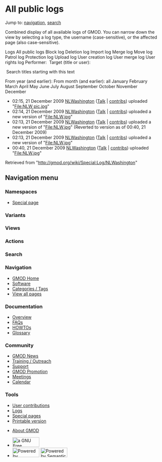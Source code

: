 <div id="mw-page-base" class="noprint">

</div>

<div id="mw-head-base" class="noprint">

</div>

<div id="content" class="mw-body" role="main">

<span id="top"></span>

<div id="mw-js-message" style="display:none;">

</div>



# <span dir="auto">All public logs</span>

<div id="bodyContent">

<div id="contentSub">

</div>

<div id="jump-to-nav" class="mw-jump">

Jump to: [navigation](#mw-navigation), [search](#p-search)

</div>

<div id="mw-content-text">

Combined display of all available logs of GMOD. You can narrow down the
view by selecting a log type, the username (case-sensitive), or the
affected page (also case-sensitive).

Logs All public logs Block log Deletion log Import log Merge log Move
log Patrol log Protection log Upload log User creation log User merge
log User rights log <span style="white-space: nowrap">Performer: </span>
<span style="white-space: nowrap">Target (title or user): </span>

 Search titles starting with this text

From year (and earlier): From month (and earlier): all January February
March April May June July August September October November December

- 02:15, 21 December 2009
  <a href="/wiki/User:NLWashington" class="mw-userlink"
  title="User:NLWashington">NLWashington</a>
  <span class="mw-usertoollinks">(<a
  href="/mediawiki/index.php?title=User_talk:NLWashington&amp;action=edit&amp;redlink=1"
  class="new"
  title="User talk:NLWashington (page does not exist)">Talk</a> \|
  [contribs](/wiki/Special:Contributions/NLWashington "Special:Contributions/NLWashington"))</span>
  uploaded "[File:NLW
  pic.jpg](/wiki/File:NLW_pic.jpg "File:NLW pic.jpg")"
- 02:14, 21 December 2009
  <a href="/wiki/User:NLWashington" class="mw-userlink"
  title="User:NLWashington">NLWashington</a>
  <span class="mw-usertoollinks">(<a
  href="/mediawiki/index.php?title=User_talk:NLWashington&amp;action=edit&amp;redlink=1"
  class="new"
  title="User talk:NLWashington (page does not exist)">Talk</a> \|
  [contribs](/wiki/Special:Contributions/NLWashington "Special:Contributions/NLWashington"))</span>
  uploaded a new version of
  "[File:NLW.jpg](/wiki/File:NLW.jpg "File:NLW.jpg")"
- 02:13, 21 December 2009
  <a href="/wiki/User:NLWashington" class="mw-userlink"
  title="User:NLWashington">NLWashington</a>
  <span class="mw-usertoollinks">(<a
  href="/mediawiki/index.php?title=User_talk:NLWashington&amp;action=edit&amp;redlink=1"
  class="new"
  title="User talk:NLWashington (page does not exist)">Talk</a> \|
  [contribs](/wiki/Special:Contributions/NLWashington "Special:Contributions/NLWashington"))</span>
  uploaded a new version of
  "[File:NLW.jpg](/wiki/File:NLW.jpg "File:NLW.jpg")"
  <span class="comment">(Reverted to version as of 00:40, 21 December
  2009)</span>
- 02:13, 21 December 2009
  <a href="/wiki/User:NLWashington" class="mw-userlink"
  title="User:NLWashington">NLWashington</a>
  <span class="mw-usertoollinks">(<a
  href="/mediawiki/index.php?title=User_talk:NLWashington&amp;action=edit&amp;redlink=1"
  class="new"
  title="User talk:NLWashington (page does not exist)">Talk</a> \|
  [contribs](/wiki/Special:Contributions/NLWashington "Special:Contributions/NLWashington"))</span>
  uploaded a new version of
  "[File:NLW.jpg](/wiki/File:NLW.jpg "File:NLW.jpg")"
- 00:40, 21 December 2009
  <a href="/wiki/User:NLWashington" class="mw-userlink"
  title="User:NLWashington">NLWashington</a>
  <span class="mw-usertoollinks">(<a
  href="/mediawiki/index.php?title=User_talk:NLWashington&amp;action=edit&amp;redlink=1"
  class="new"
  title="User talk:NLWashington (page does not exist)">Talk</a> \|
  [contribs](/wiki/Special:Contributions/NLWashington "Special:Contributions/NLWashington"))</span>
  uploaded "[File:NLW.jpg](/wiki/File:NLW.jpg "File:NLW.jpg")"

</div>

<div class="printfooter">

Retrieved from "<http://gmod.org/wiki/Special:Log/NLWashington>"

</div>

<div id="catlinks" class="catlinks catlinks-allhidden">

</div>

<div class="visualClear">

</div>

</div>

</div>

<div id="mw-navigation">

## Navigation menu

<div id="mw-head">



<div id="left-navigation">

<div id="p-namespaces" class="vectorTabs" role="navigation"
aria-labelledby="p-namespaces-label">

### Namespaces

- <span id="ca-nstab-special">[Special
  page](/wiki/Special:Log/NLWashington "This is a special page, you cannot edit the page itself")</span>

</div>

<div id="p-variants" class="vectorMenu emptyPortlet" role="navigation"
aria-labelledby="p-variants-label">

### 

### Variants[](#)

<div class="menu">

</div>

</div>

</div>

<div id="right-navigation">

<div id="p-views" class="vectorTabs emptyPortlet" role="navigation"
aria-labelledby="p-views-label">

### Views

</div>

<div id="p-cactions" class="vectorMenu emptyPortlet" role="navigation"
aria-labelledby="p-cactions-label">

### Actions[](#)

<div class="menu">

</div>

</div>

<div id="p-search" role="search">

### Search

<div id="simpleSearch">

</div>

</div>

</div>

</div>

<div id="mw-panel">

<div id="p-logo" role="banner">

<a href="/wiki/Main_Page"
style="background-image: url(http://gmod.org/images/GMOD-cogs.png);"
title="Visit the main page"></a>

</div>

<div id="p-Navigation" class="portal" role="navigation"
aria-labelledby="p-Navigation-label">

### Navigation

<div class="body">

- <span id="n-GMOD-Home">[GMOD Home](/wiki/Main_Page)</span>
- <span id="n-Software">[Software](/wiki/GMOD_Components)</span>
- <span id="n-Categories-.2F-Tags">[Categories /
  Tags](/wiki/Categories)</span>
- <span id="n-View-all-pages">[View all
  pages](/wiki/Special:AllPages)</span>

</div>

</div>

<div id="p-Documentation" class="portal" role="navigation"
aria-labelledby="p-Documentation-label">

### Documentation

<div class="body">

- <span id="n-Overview">[Overview](/wiki/Overview)</span>
- <span id="n-FAQs">[FAQs](/wiki/Category:FAQ)</span>
- <span id="n-HOWTOs">[HOWTOs](/wiki/Category:HOWTO)</span>
- <span id="n-Glossary">[Glossary](/wiki/Glossary)</span>

</div>

</div>

<div id="p-Community" class="portal" role="navigation"
aria-labelledby="p-Community-label">

### Community

<div class="body">

- <span id="n-GMOD-News">[GMOD News](/wiki/GMOD_News)</span>
- <span id="n-Training-.2F-Outreach">[Training /
  Outreach](/wiki/Training_and_Outreach)</span>
- <span id="n-Support">[Support](/wiki/Support)</span>
- <span id="n-GMOD-Promotion">[GMOD
  Promotion](/wiki/GMOD_Promotion)</span>
- <span id="n-Meetings">[Meetings](/wiki/Meetings)</span>
- <span id="n-Calendar">[Calendar](/wiki/Calendar)</span>

</div>

</div>

<div id="p-tb" class="portal" role="navigation"
aria-labelledby="p-tb-label">

### Tools

<div class="body">

- <span id="t-contributions">[User
  contributions](/wiki/Special:Contributions/NLWashington "A list of contributions of this user")</span>
- <span id="t-log">[Logs](/wiki/Special:Log/NLWashington)</span>
- <span id="t-specialpages"><a href="/wiki/Special:SpecialPages" accesskey="q"
  title="A list of all special pages [q]">Special pages</a></span>
- <span id="t-print"><a
  href="/mediawiki/index.php?title=Special:Log/NLWashington&amp;printable=yes"
  rel="alternate" accesskey="p"
  title="Printable version of this page [p]">Printable version</a></span>

</div>

</div>

</div>

</div>

<div id="footer" role="contentinfo">

- <span id="footer-places-about">[About
  GMOD](/wiki/GMOD:About "GMOD:About")</span>

<!-- -->

- <span id="footer-copyrightico">[<img src="http://www.gnu.org/graphics/gfdl-logo-small.png" width="88"
  height="31" alt="a GNU Free Documentation License" />](http://www.gnu.org/licenses/fdl-1.3.html)</span>
- <span id="footer-poweredbyico">[<img src="/mediawiki/skins/common/images/poweredby_mediawiki_88x31.png"
  width="88" height="31" alt="Powered by MediaWiki" />](//www.mediawiki.org/)
  [<img
  src="/mediawiki/extensions/SemanticMediaWiki/includes/../resources/images/smw_button.png"
  width="88" height="31" alt="Powered by Semantic MediaWiki" />](https://www.semantic-mediawiki.org/wiki/Semantic_MediaWiki)</span>

<div style="clear:both">

</div>

</div>
